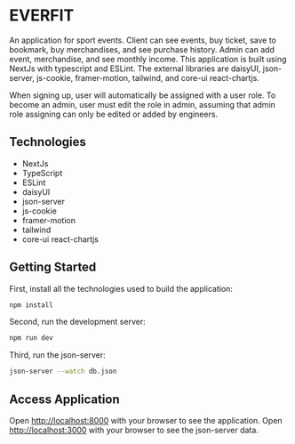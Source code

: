 # EVERFIT

An application for sport events. Client can see events, buy ticket, save to bookmark, buy merchandises, and see purchase history. Admin can add event, merchandise, and see monthly income. This application is built using NextJs with typescript and ESLint. The external libraries are daisyUI, json-server, js-cookie, framer-motion, tailwind, and core-ui react-chartjs.

When signing up, user will automatically be assigned with a user role. To become an admin, user must edit the role in admin, assuming that admin role assigning can only be edited or added by engineers.

## Technologies

- NextJs
- TypeScript
- ESLint
- daisyUI
- json-server
- js-cookie
- framer-motion
- tailwind
- core-ui react-chartjs

## Getting Started

First, install all the technologies used to build the application:

```bash
npm install
```

Second, run the development server:

```bash
npm run dev
```

Third, run the json-server:

```bash
json-server --watch db.json
```

## Access Application

Open [http://localhost:8000](http://localhost:8000) with your browser to see the application.
Open [http://localhost:3000](http://localhost:8000) with your browser to see the json-server data.

